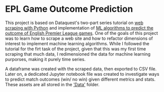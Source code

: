 # EPL Game Outcome Prediction
This project is based on Dataquest's two-part series tutorial on [web scraping with Python](https://www.youtube.com/watch?v=Nt7WJa2iu0s&t=3s) and implementation of [ML algorithms to predict the outcome of English Premier League games](https://www.youtube.com/watch?v=0irmDBWLrco). One of the goals of this project was to learn how to scrape a web site and how to refactor dimensions of interest to implement machine learning algorithms. While I followed the tutorial for the firt task of the project, given that this was my first time scraping that much data, I redimensioned the data for machine learning purporses, making it purely time series.

A dataframe was created with the scraped data, then exported to  CSV file. Later on, a dedicated Jupyter notebook file was created to investigate ways to predict match outcomes (win/ no win) given different metrics and stats. These assets are all stored in the ['Data'](https://github.com/MiguelPMiralles/Portfolio/tree/main/EPL%20Score%20Prediction/Data) folder.
